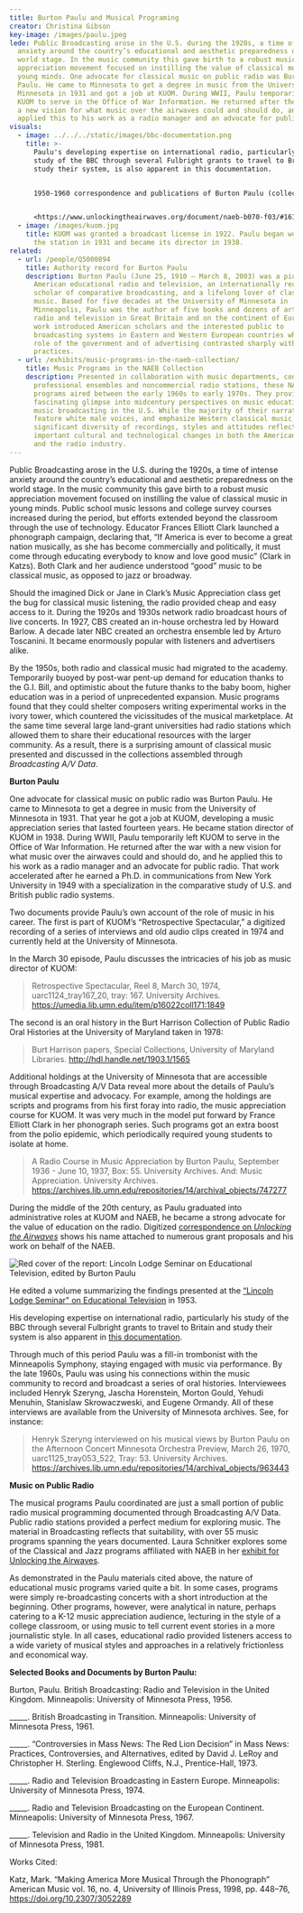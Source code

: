 ```yaml
---
title: Burton Paulu and Musical Programing
creator: Christina Gibson
key-image: /images/paulu.jpeg
lede: Public Broadcasting arose in the U.S. during the 1920s, a time of intense
  anxiety around the country’s educational and aesthetic preparedness on the
  world stage. In the music community this gave birth to a robust music
  appreciation movement focused on instilling the value of classical music in
  young minds. One advocate for classical music on public radio was Burton
  Paulu. He came to Minnesota to get a degree in music from the University of
  Minnesota in 1931 and got a job at KUOM. During WWII, Paulu temporarily left
  KUOM to serve in the Office of War Information. He returned after the war with
  a new vision for what music over the airwaves could and should do, and he
  applied this to his work as a radio manager and an advocate for public radio.
visuals:
  - image: ../../../static/images/bbc-documentation.png
    title: >-
      Paulu's developing expertise on international radio, particularly his
      study of the BBC through several Fulbright grants to travel to Britain and
      study their system, is also apparent in this documentation.


      1950-1960 correspondence and publications of Burton Paulu (collection #1).


      <https://www.unlockingtheairwaves.org/document/naeb-b070-f03/#161>
  - image: /images/kuom.jpg
    title: KUOM was granted a broadcast license in 1922. P﻿aulu began working for
      the station in 1931 and became its director in 1938.
related:
  - url: /people/Q5000894
    title: Authority record for Burton Paulu
    description: Burton Paulu (June 25, 1910 – March 8, 2003) was a pioneer in
      American educational radio and television, an internationally recognized
      scholar of comparative broadcasting, and a lifelong lover of classical
      music. Based for five decades at the University of Minnesota in
      Minneapolis, Paulu was the author of five books and dozens of articles on
      radio and television in Great Britain and on the continent of Europe. His
      work introduced American scholars and the interested public to
      broadcasting systems in Eastern and Western European countries where the
      role of the government and of advertising contrasted sharply with US
      practices.
  - url: /exhibits/music-programs-in-the-naeb-collection/
    title: Music Programs in the NAEB Collection
    description: Presented in collaboration with music departments, conservatories,
      professional ensembles and noncommercial radio stations, these NAEB music
      programs aired between the early 1960s to early 1970s. They provide a
      fascinating glimpse into midcentury perspectives on music education and
      music broadcasting in the U.S. While the majority of their narratives
      feature white male voices, and emphasize Western classical music, a
      significant diversity of recordings, styles and attitudes reflect
      important cultural and technological changes in both the American academy
      and the radio industry.
---
```

Public Broadcasting arose in the U.S. during the 1920s, a time of intense anxiety around the country’s educational and aesthetic preparedness on the world stage. In the music community this gave birth to a robust music appreciation movement focused on instilling the value of classical music in young minds. Public school music lessons and college survey courses increased during the period, but efforts extended beyond the classroom through the use of technology. Educator Frances Elliott Clark launched a phonograph campaign, declaring that, “If America is ever to become a great nation musically, as she has become commercially and politically, it must come through educating everybody to know and love good music” (Clark in Katzs). Both Clark and her audience understood “good” music to be classical music, as opposed to jazz or broadway.

Should the imagined Dick or Jane in Clark’s Music Appreciation class get the bug for classical music listening, the radio provided cheap and easy access to it. During the 1920s and 1930s network radio broadcast hours of live concerts. In 1927, CBS created an in-house orchestra led by Howard Barlow. A decade later NBC created an orchestra ensemble led by Arturo Toscanini. It became enormously popular with listeners and advertisers alike.

By the 1950s, both radio and classical music had migrated to the academy. Temporarily buoyed by post-war pent-up demand for education thanks to the G.I. Bill, and optimistic about the future thanks to the baby boom, higher education was in a period of unprecedented expansion. Music programs found that they could shelter composers writing experimental works in the ivory tower, which countered the vicissitudes of the musical marketplace. At the same time several large land-grant universities had radio stations which allowed them to share their educational resources with the larger community. As a result, there is a surprising amount of classical music presented and discussed in the collections assembled through *Broadcasting A/V Data*.

**B﻿urton Paulu**

One advocate for classical music on public radio was Burton Paulu. He came to Minnesota to get a degree in music from the University of Minnesota in 1931. That year he got a job at KUOM, developing a music appreciation series that lasted fourteen years. He became station director of KUOM in 1938. During WWII, Paulu temporarily left KUOM to serve in the Office of War Information. He returned after the war with a new vision for what music over the airwaves could and should do, and he applied this to his work as a radio manager and an advocate for public radio. That work accelerated after he earned a Ph.D. in communications from New York University in 1949 with a specialization in the comparative study of U.S. and British public radio systems.



Two documents provide Paulu’s own account of the role of music in his career. The first is part of KUOM’s “Retrospective Spectacular,” a digitized recording of a series of interviews and old audio clips created in 1974 and currently held at the University of Minnesota.

In the March 30 episode, Paulu discusses the intricacies of his job as music director of KUOM:

> Retrospective Spectacular, Reel 8, March 30, 1974, uarc1124_tray167_20, tray: 167. University Archives. <https://umedia.lib.umn.edu/item/p16022coll171:1849>

The second is an oral history in the Burt Harrison Collection of Public Radio Oral Histories at the University of Maryland taken in 1978:

> Burt Harrison papers, Special Collections, University of Maryland Libraries. <http://hdl.handle.net/1903.1/1565>﻿

Additional holdings at the University of Minnesota that are accessible through Broadcasting A/V Data reveal more about the details of Paulu’s musical expertise and advocacy. For example, among the holdings are scripts and programs from his first foray into radio, the music appreciation course for KUOM. It was very much in the model put forward by France Elliott Clark in her phonograph series. Such programs got an extra boost from the polio epidemic, which periodically required young students to isolate at home. 

> A Radio Course in Music Appreciation by Burton Paulu, September 1936 - June 10, 1937, Box: 55. University Archives. And: Music Appreciation. University Archives. <https://archives.lib.umn.edu/repositories/14/archival_objects/747277>

During the middle of the 20th century, as Paulu graduated into administrative roles at KUOM and NAEB, he became a strong advocate for the value of education on the radio. Digitized [correspondence on *Unlocking the Airwaves*](https://www.unlockingtheairwaves.org/people/Q5000894/) shows his name attached to numerous grant proposals and his work on behalf of the NAEB.  

![Red cover of the report: Lincoln Lodge Seminar on Educational Television, edited by Burton Paulu](/images/lincoln-lodge-seminar.png "Lincoln Lodge Seminar on Educational Television, edited by Burton Paulu")

He edited a volume summarizing the findings presented at the [“Lincoln Lodge Seminar" on Educational Television](https://www.unlockingtheairwaves.org/document/naeb-b105-f02-05/) in 1953. 

His developing expertise on international radio, particularly his study of the BBC through several Fulbright grants to travel to Britain and study their system is also apparent in [this documentation](https://www.unlockingtheairwaves.org/document/naeb-b070-f03/#161).

Through much of this period Paulu was a fill-in trombonist with the Minneapolis Symphony, staying engaged with music via performance. By the late 1960s, Paulu was using his connections within the music community to record and broadcast a series of oral histories. Interviewees included Henryk Szeryng, Jascha Horenstein, Morton Gould, Yehudi Menuhin, Stanislaw Skrowaczweski, and Eugene Ormandy.  All of these interviews are available from the University of Minnesota archives. See, for instance:

> Henryk Szeryng interviewed on his musical views by Burton Paulu on the Afternoon Concert Minnesota Orchestra Preview, March 26, 1970, uarc1125_tray053_522, Tray: 53. University Archives. <https://archives.lib.umn.edu/repositories/14/archival_objects/963443>

**Music on Public Radio**

The musical programs Paulu coordinated are just a small portion of public radio musical programming documented through Broadcasting A/V Data. Public radio stations provided a perfect medium for exploring music. The material in Broadcasting reflects that suitability, with over 55 music programs spanning the years documented. Laura Schnitker explores some of the Classical and Jazz programs affiliated with NAEB in her [exhibit for Unlocking the Airwaves](https://www.unlockingtheairwaves.org/exhibits/music-programs-in-the-naeb-collection/). 

As demonstrated in the Paulu materials cited above, the nature of educational music programs varied quite a bit. In some cases, programs were simply re-broadcasting concerts with a short introduction at the beginning. Other programs, however, were analytical in nature, perhaps catering to a K-12 music appreciation audience, lecturing in the style of a college classroom, or using music to tell current event stories in a more journalistic style. In all cases, educational radio provided listeners access to a wide variety of musical styles and approaches in a relatively frictionless and economical way.

**Selected Books and Documents by Burton Paulu:**

Burton, Paulu. British Broadcasting: Radio and Television in the United Kingdom. Minneapolis: University of Minnesota Press, 1956.

\_\_\_\__. British Broadcasting in Transition. Minneapolis: University of Minnesota Press, 1961.

\_\_\_\__. “Controversies in Mass News: The Red Lion Decision” in Mass News: Practices, Controversies, and Alternatives, edited by David J. LeRoy and Christopher H. Sterling. Englewood Cliffs, N.J., Prentice-Hall, 1973. 

\_\_\_\__. Radio and Television Broadcasting in Eastern Europe. Minneapolis: University of Minnesota Press, 1974.

\_\_\_\__. Radio and Television Broadcasting on the European Continent. Minneapolis: University of Minnesota Press, 1967.

\_\_\_\__. Television and Radio in the United Kingdom. Minneapolis: University of Minnesota Press, 1981.

W﻿orks Cited:

Katz, Mark. “Making America More Musical Through the Phonograph” American Music  vol. 
16, no. 4, University of Illinois Press, 1998, pp. 448–76, <https://doi.org/10.2307/3052289>